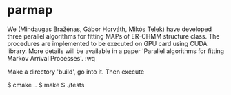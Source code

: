 # parmap

We (Mindaugas Bražėnas, Gábor Horváth, Mikós Telek) have developed three parallel algorithms for fitting MAPs of ER-CHMM structure class. The procedures are implemented to be executed on GPU card using CUDA library. More details will be available in a paper 'Parallel algorithms for fitting Markov Arrival Processes'.
:wq

Make a directory 'build', go into it. Then execute 

$ cmake ..
$ make
$ ./tests



